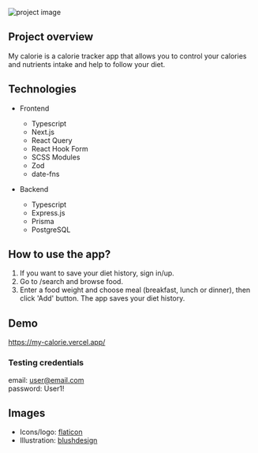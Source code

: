 ![project image](https://i.imgur.com/1Er0Xu8.png)

## Project overview

My calorie is a calorie tracker app that allows you to control your calories and nutrients intake and help to follow your diet.

## Technologies

- Frontend

  - Typescript
  - Next.js
  - React Query
  - React Hook Form
  - SCSS Modules
  - Zod
  - date-fns

- Backend
  - Typescript
  - Express.js
  - Prisma
  - PostgreSQL

## How to use the app?

1. If you want to save your diet history, sign in/up.
2. Go to /search and browse food.
3. Enter a food weight and choose meal (breakfast, lunch or dinner), then click 'Add' button. The app saves your diet history.

## Demo

https://my-calorie.vercel.app/

### Testing credentials

email: user@email.com\
password: User1!

## Images

- Icons/logo: [flaticon](http://www.flaticon.com/)
- Illustration: [blushdesign](https://blush.design/)
